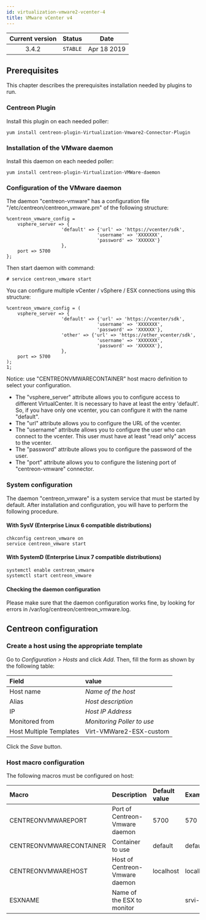 ```yaml
---
id: virtualization-vmware2-vcenter-4
title: VMware vCenter v4
---
```


| Current version | Status | Date |
| :-: | :-: | :-: |
| 3.4.2 | `STABLE` | Apr 18 2019 |

## Prerequisites

This chapter describes the prerequisites installation needed by plugins to run.

### Centreon Plugin

Install this plugin on each needed poller:

``` shell
yum install centreon-plugin-Virtualization-Vmware2-Connector-Plugin
```

### Installation of the VMware daemon

Install this daemon on each needed poller:

``` shell
yum install centreon-plugin-Virtualization-VMWare-daemon
```

### Configuration of the VMware daemon

The daemon "centreon-vmware" has a configuration file "/etc/centreon/centreon\_vmware.pm" of the following structure:

``` 
%centreon_vmware_config =   
    vsphere_server => {
                    'default' => {'url' => 'https://vcenter/sdk',
                                 'username' => 'XXXXXXX',
                                 'password' => 'XXXXXX'}
                    }, 
    port => 5700
};  
```

Then start daemon with command:

    # service centreon_vmware start

You can configure multiple vCenter / vSphere / ESX connections using this structure:

    %centreon_vmware_config = (
        vsphere_server => {
                        'default' => {'url' => 'https://vcenter/sdk',
                                     'username' => 'XXXXXXX',
                                     'password' => 'XXXXXX'},
                        'other' => {'url' => 'https://other_vcenter/sdk',
                                     'username' => 'XXXXXXX',
                                     'password' => 'XXXXXX'},
                        },
        port => 5700
    );
    1;

Notice: use "CENTREONVMWARECONTAINER" host macro definition to select your configuration.

  - The "vsphere\_server" attribute allows you to configure access to different VirtualCenter. It is necessary to have
    at least the entry 'default'. So, if you have only one vcenter, you can configure it with the name "default".
  - The "url" attribute allows you to configure the URL of the vcenter.
  - The "username" attribute allows you to configure the user who can connect to the vcenter. This user must have at
    least "read only" access to the vcenter.
  - The "password" attribute allows you to configure the password of the user.
  - The "port" attribute allows you to configure the listening port of "centreon-vmware" connector.

### System configuration

The daemon "centreon\_vmware" is a system service that must be started by default. After installation and configuration,
you will have to perform the following procedure.

#### With SysV (Enterprise Linux 6 compatible distributions)

    chkconfig centreon_vmware on
    service centreon_vmware start

#### With SystemD (Enterprise Linux 7 compatible distributions)

    systemctl enable centreon_vmware
    systemctl start centreon_vmware

#### Checking the daemon configuration

Please make sure that the daemon configuration works fine, by looking for errors in
/var/log/centreon/centreon\_vmware.log.

## Centreon configuration

### Create a host using the appropriate template

Go to *Configuration \> Hosts* and click *Add*. Then, fill the form as shown by the following table:

| Field                   | value                      |
| :---------------------- | :------------------------- |
| Host name               | *Name of the host*         |
| Alias                   | *Host description*         |
| IP                      | *Host IP Address*          |
| Monitored from          | *Monitoring Poller to use* |
| Host Multiple Templates | Virt-VMWare2-ESX-custom    |

Click the *Save* button.

### Host macro configuration

The following macros must be configured on host:

| Macro                   | Description                    | Default value | Example   |
| :---------------------- | :----------------------------- | :------------ | :-------- |
| CENTREONVMWAREPORT      | Port of Centreon-Vmware daemon | 5700          | 570       |
| CENTREONVMWARECONTAINER | Container to use               | default       | default   |
| CENTREONVMWAREHOST      | Host of Centreon-Vmware daemon | localhost     | localhost |
| ESXNAME                 | Name of the ESX to monitor     |               | srvi-esx  |


